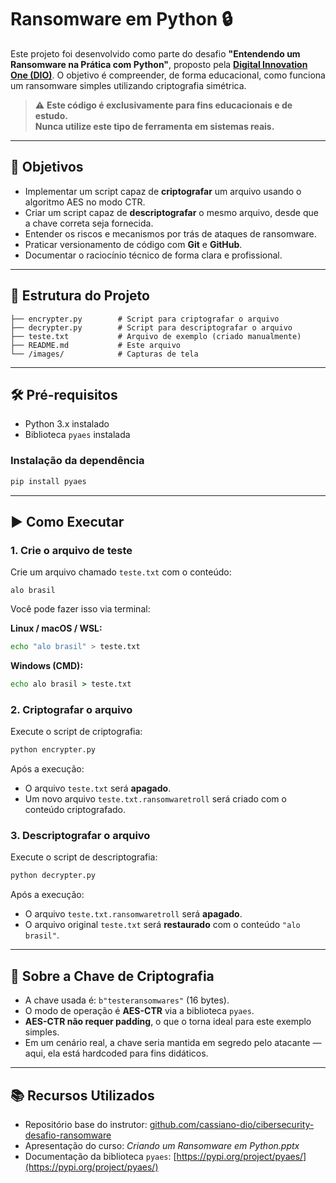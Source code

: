 # Ransomware em Python 🔒

Este projeto foi desenvolvido como parte do desafio **"Entendendo um Ransomware na Prática com Python"**, proposto pela **[Digital Innovation One (DIO)](https://digitalinnovation.one/)**. O objetivo é compreender, de forma educacional, como funciona um ransomware simples utilizando criptografia simétrica.

> ⚠️ **Este código é exclusivamente para fins educacionais e de estudo.**  
> **Nunca utilize este tipo de ferramenta em sistemas reais.**

---

## 🎯 Objetivos

- Implementar um script capaz de **criptografar** um arquivo usando o algoritmo AES no modo CTR.
- Criar um script capaz de **descriptografar** o mesmo arquivo, desde que a chave correta seja fornecida.
- Entender os riscos e mecanismos por trás de ataques de ransomware.
- Praticar versionamento de código com **Git** e **GitHub**.
- Documentar o raciocínio técnico de forma clara e profissional.

---

## 📁 Estrutura do Projeto

```
├── encrypter.py        # Script para criptografar o arquivo
├── decrypter.py        # Script para descriptografar o arquivo
├── teste.txt           # Arquivo de exemplo (criado manualmente)
├── README.md           # Este arquivo
└── /images/            # Capturas de tela
```

---

## 🛠️ Pré-requisitos

- Python 3.x instalado
- Biblioteca `pyaes` instalada

### Instalação da dependência

```bash
pip install pyaes
```

---

## ▶️ Como Executar

### 1. Crie o arquivo de teste

Crie um arquivo chamado `teste.txt` com o conteúdo:

```
alo brasil
```

Você pode fazer isso via terminal:

**Linux / macOS / WSL:**
```bash
echo "alo brasil" > teste.txt
```

**Windows (CMD):**
```cmd
echo alo brasil > teste.txt
```

### 2. Criptografar o arquivo

Execute o script de criptografia:

```bash
python encrypter.py
```

Após a execução:
- O arquivo `teste.txt` será **apagado**.
- Um novo arquivo `teste.txt.ransomwaretroll` será criado com o conteúdo criptografado.

### 3. Descriptografar o arquivo

Execute o script de descriptografia:

```bash
python decrypter.py
```

Após a execução:
- O arquivo `teste.txt.ransomwaretroll` será **apagado**.
- O arquivo original `teste.txt` será **restaurado** com o conteúdo `"alo brasil"`.

---

## 🔐 Sobre a Chave de Criptografia

- A chave usada é: `b"testeransomwares"` (16 bytes).
- O modo de operação é **AES-CTR** via a biblioteca `pyaes`.
- **AES-CTR não requer padding**, o que o torna ideal para este exemplo simples.
- Em um cenário real, a chave seria mantida em segredo pelo atacante — aqui, ela está hardcoded para fins didáticos.

---

## 📚 Recursos Utilizados

- Repositório base do instrutor: [github.com/cassiano-dio/cibersecurity-desafio-ransomware](https://github.com/cassiano-dio/cibersecurity-desafio-ransomware)
- Apresentação do curso: *Criando um Ransomware em Python.pptx*
- Documentação da biblioteca `pyaes`: [https://pypi.org/project/pyaes/](https://pypi.org/project/pyaes/)
